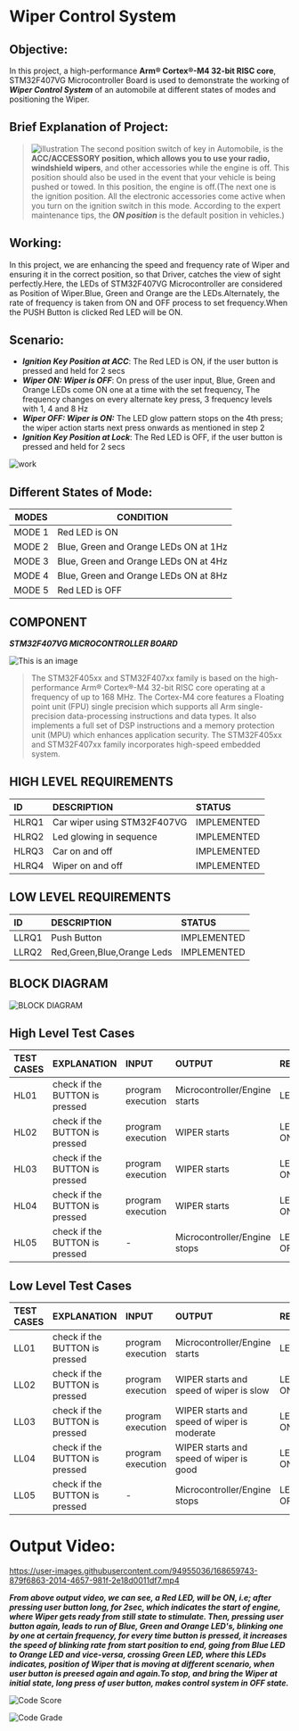 # Wiper Control System
## Objective:
In this project, a high-performance **Arm® Cortex®-M4 32-bit RISC core**, STM32F407VG Microcontroller Board is used to demonstrate the working of ***Wiper Control System*** of an automobile at different states of modes and positioning the Wiper.
## Brief Explanation of Project:
>![illustration](https://user-images.githubusercontent.com/94955036/168634920-deb273a9-1d9f-4ab3-9c79-b9e6bf49c969.png)
>The second position switch of key in Automobile, is the **ACC/ACCESSORY position, which allows you to use your radio, windshield wipers**, and other accessories while the engine is off. This position should also be used in the event that your vehicle is being pushed or towed. In this position, the engine is off.(The next one is the ignition position. All the electronic accessories come active when you turn on the ignition switch in this mode. According to the expert maintenance tips, the ***ON position*** is the default position in vehicles.)
## Working:
In this project, we are enhancing the speed and frequency rate of Wiper and ensuring it in the correct position, so that Driver, catches the view of sight perfectly.Here, the LEDs of STM32F407VG Microcontroller are considered as Position of Wiper.Blue, Green and Orange are the LEDs.Alternately, the rate of frequency is taken from ON and OFF process to set frequency.When the PUSH Button is clicked Red LED will be ON.
## Scenario:
- ***Ignition Key Position at ACC***: The Red LED is ON, if the user button is pressed and held for 2 secs
- ***Wiper ON: Wiper is OFF***: On press of the user input, Blue, Green and Orange LEDs come ON one at a time with the set frequency, The frequency changes on every alternate key press, 3 frequency levels with 1, 4 and 8 Hz
- ***Wiper OFF: Wiper is ON:*** The LED glow pattern stops on the 4th press; the wiper action starts next press onwards as mentioned in step 2
- ***Ignition Key Position at Lock***: The Red LED is OFF, if the user button is pressed and held for 2 secs

![work](https://user-images.githubusercontent.com/94955036/168655361-950b9164-23a7-47c9-939b-50ecc89e0a71.png)

## Different States of Mode:
| MODES  | CONDITION |
| ------------- | ------------- |
| MODE 1  |  Red LED is ON |
| MODE 2  |  Blue, Green and Orange LEDs ON at 1Hz  |
| MODE 3  |  Blue, Green and Orange LEDs ON at 4Hz   |
| MODE 4  |  Blue, Green and Orange LEDs ON at 8Hz   |
| MODE 5  |  Red LED is OFF |

## COMPONENT
***STM32F407VG MICROCONTROLLER BOARD***

![This is an image](https://robu.in/wp-content/uploads/2018/07/STM32F407-Discovery-Kit-for-STM32F407Robu-2.jpg)

>The STM32F405xx and STM32F407xx family is based on the high-performance Arm® Cortex®-M4 32-bit RISC core operating at a frequency of up to 168 MHz.
The Cortex-M4 core features a Floating point unit (FPU) single precision which supports all Arm single-precision data-processing instructions and data types. 
It also implements a full set of DSP instructions and a memory protection unit (MPU) which enhances application security. 
The STM32F405xx and STM32F407xx family incorporates high-speed embedded system.


## HIGH LEVEL REQUIREMENTS
|ID|DESCRIPTION|STATUS|
|:--|:----------|:-----|
|HLRQ1|Car wiper using STM32F407VG|IMPLEMENTED|
|HLRQ2|Led glowing in sequence|IMPLEMENTED|
|HLRQ3|Car on and off|IMPLEMENTED|
|HLRQ4|Wiper on and off|IMPLEMENTED|

## LOW LEVEL REQUIREMENTS
|ID|DESCRIPTION|STATUS|
|:--|:----------|:-----|
|LLRQ1|Push Button|IMPLEMENTED|
|LLRQ2|Red,Green,Blue,Orange Leds|IMPLEMENTED| 

## BLOCK DIAGRAM
![BLOCK DIAGRAM](https://user-images.githubusercontent.com/94955036/168512298-81fc8a9d-74ba-424b-9510-a5de305e2701.png)

## High Level Test Cases
|TEST CASES| EXPLANATION |INPUT| OUTPUT|RESULT| STATE |
| :-----|:-----------|:------------|:------------|:------------|:------------|
|HL01|check if the BUTTON is pressed|program execution|Microcontroller/Engine starts|LED ON(RED)| PASS|
|HL02|check if the BUTTON is pressed|program execution|	WIPER starts|LED ON(BLUE)| PASS|
|HL03|check if the BUTTON is pressed|program execution|	WIPER starts|LED ON(GREEN)| PASS|
|HL04|check if the BUTTON is pressed|program execution|	WIPER starts|LED ON(ORANGE)| PASS|
|HL05|check if the BUTTON is pressed|-|Microcontroller/Engine stops|LED TURNED OFF| PASS|

## Low Level Test Cases

|TEST CASES| EXPLANATION |INPUT| OUTPUT| RESULT |STATE |
| :-----|:-----------|:------------|:------------|:------------|:------------|
|LL01|check if the BUTTON is pressed|program execution|Microcontroller/Engine starts|LED ON(RED)| PASS|
|LL02|check if the BUTTON is pressed|program execution|WIPER starts and speed of wiper is slow	|LED ON(BLUE)| PASS|
|LL03|check if the BUTTON is pressed|program execution|WIPER starts and speed of wiper is moderate	|LED ON(GREEN)| PASS|
|LL04|check if the BUTTON is pressed|program execution|WIPER starts and speed of wiper is good|LED ON(ORANGE)| PASS|
|LL05|check if the BUTTON is pressed|-|Microcontroller/Engine stops|LED TURNED OFF| PASS|

# Output Video:


https://user-images.githubusercontent.com/94955036/168659743-879f6863-2014-4657-981f-2e18d0011df7.mp4

***From above output video, we can see, a Red LED, will be ON, i.e; after pressing user button long, for 2sec, which indicates the start of engine, where Wiper gets ready from still state to stimulate. Then, pressing user button again, leads to run of Blue, Green and Orange LED's, blinking one by one at certain frequency, for every time button is pressed, it increases the speed of blinking rate from start position to end, going from Blue LED to Orange LED and vice-versa, crossing Green LED, where this LEDs indicates, position of Wiper that is moving at different scenario, when user button is preesed again and again.To stop, and bring the Wiper at initial state, long press of user button, makes control system in OFF state.***

![Code Score](https://api.codiga.io/project/33440/score/svg)

![Code Grade](https://api.codiga.io/project/33440/status/svg)
